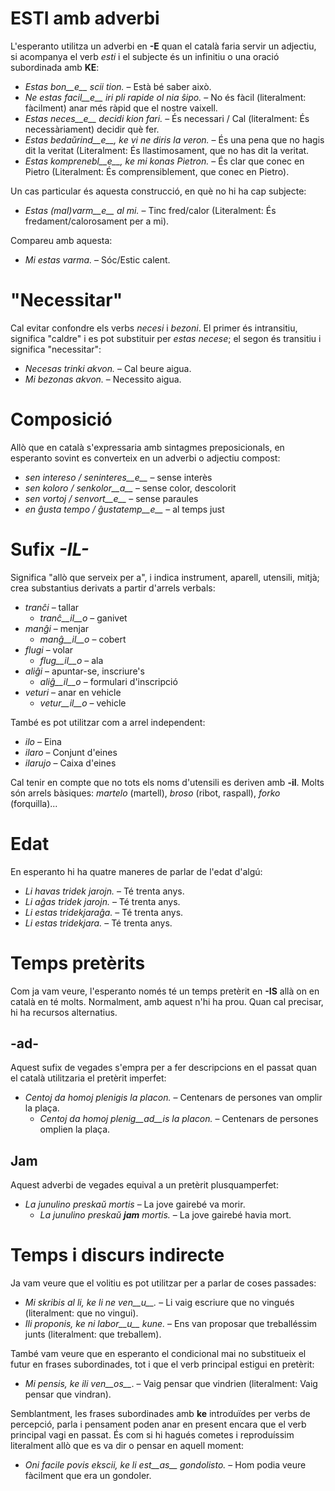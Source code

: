# __ESTI__ amb adverbi

L'esperanto utilitza un adverbi en __-E__ quan el català faria servir un adjectiu, si acompanya el verb *esti* i el subjecte és un infinitiu o una oració subordinada amb __KE__:

- *Estas bon__e__ scii tion.* – Està bé saber això.
- *Ne estas facil__e__ iri pli rapide ol nia ŝipo.* – No és fàcil (literalment: fàcilment) anar més ràpid que el nostre vaixell.
- *Estas neces__e__ decidi kion fari.* – És necessari / Cal (literalment: És necessàriament) decidir què fer.
- *Estas bedaŭrind__e__, ke vi ne diris la veron.*  – És una pena que no hagis dit la veritat (Literalment: És llastimosament, que no has dit la veritat.
- *Estas komprenebl__e__, ke mi konas Pietron.*  – És clar que conec en Pietro (Literalment: És comprensiblement, que conec en Pietro).

Un cas particular és aquesta construcció, en què no hi ha cap subjecte:
- *Estas (mal)varm__e__ al mi.* – Tinc fred/calor (Literalment: És fredament/calorosament per a mi).

Compareu amb aquesta:
- *Mi estas varma.* – Sóc/Estic calent.

# "Necessitar"

Cal evitar confondre els verbs *necesi* i *bezoni*. El primer és intransitiu, significa "caldre" i es pot substituir per *estas necese*; el segon és transitiu i significa "necessitar":

- *Necesas trinki akvon.* – Cal beure aigua.
- *Mi bezonas akvon.* – Necessito aigua.

# Composició

Allò que en català s'expressaria amb sintagmes preposicionals, en esperanto sovint es converteix en un adverbi o adjectiu compost:

- *sen intereso / seninteres__e__* – sense interès
- *sen koloro / senkolor__a__* – sense color, descolorit
- *sen vortoj / senvort__e__* – sense paraules
- *en ĝusta tempo / ĝustatemp__e__* – al temps just


# Sufix *-IL-*

Significa "allò que serveix per a", i indica instrument, aparell, utensili, mitjà; crea substantius derivats a partir d'arrels verbals:

- *tranĉi* – tallar
	- *tranĉ__il__o* – ganivet
- *manĝi* – menjar
	- *manĝ__il__o* – cobert
- *flugi* – volar
	- *flug__il__o* – ala
- *aliĝi* – apuntar-se, inscriure's
	- *aliĝ__il__o* – formulari d'inscripció
- *veturi* – anar en vehicle
	- *vetur__il__o* – vehicle
	
També es pot utilitzar com a arrel independent:
- *ilo* – Eina
- *ilaro* – Conjunt d'eines
- *ilarujo* – Caixa d'eines

Cal tenir en compte que no tots els noms d'utensili es deriven amb __-il__. Molts són arrels bàsiques: *martelo* (martell), *broso* (ribot, raspall), *forko* (forquilla)...

# Edat

En esperanto hi ha quatre maneres de parlar de l'edat d'algú:
- *Li havas tridek jarojn.* – Té trenta anys.
- *Li aĝas tridek jarojn.* – Té trenta anys.
- *Li estas tridekjaraĝa.* – Té trenta anys.
- *Li estas tridekjara.* – Té trenta anys.

# Temps pretèrits

Com ja vam veure, l'esperanto només té un temps pretèrit en __-IS__ allà on en català en té molts. Normalment, amb aquest n'hi ha prou. Quan cal precisar, hi ha recursos alternatius.

## __-ad-__
Aquest sufix de vegades s'empra per a fer descripcions en el passat quan el català utilitzaria el pretèrit imperfet:
- *Centoj da homoj plenigis la placon.* – Centenars de persones van omplir la plaça.
	- *Centoj da homoj plenig__ad__is la placon.* – Centenars de persones omplien la plaça.

## Jam
Aquest adverbi de vegades equival a un pretèrit plusquamperfet:
- *La junulino preskaŭ mortis* – La jove gairebé va morir.
	- *La junulino preskaŭ __jam__ mortis.* – La jove gairebé havia mort.


# Temps i discurs indirecte

Ja vam veure que el volitiu es pot utilitzar per a parlar de coses passades:
- *Mi skribis al li, ke li ne ven__u__.* – Li vaig escriure que no vingués (literalment: que no vingui).
- *Ili proponis, ke ni labor__u__ kune.* – Ens van proposar que treballéssim junts (literalment: que treballem).

També vam veure que en esperanto el condicional mai no substitueix el futur en frases subordinades, tot i que el verb principal estigui en pretèrit:

- *Mi pensis, ke ili ven__os__*. – Vaig pensar que vindrien (literalment: Vaig pensar que vindran).

Semblantment, les frases subordinades amb __ke__ introduïdes per verbs de percepció, parla i pensament poden anar en present encara que el verb principal vagi en passat. És com si hi hagués cometes i reproduíssim literalment allò que es va dir o pensar en aquell moment:

- *Oni facile povis ekscii, ke li est__as__ gondolisto.* – Hom podia veure fàcilment que era un gondoler.
